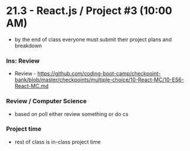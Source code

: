 # 21.3 - React.js / Project #3 (10:00 AM)

- by the end of class everyone must submit their project plans and breakdown

### Ins: Review

- Review - https://github.com/coding-boot-camp/checkpoint-bank/blob/master/checkpoints/multiple-choice/10-React-MC/10-ES6-React-MC.md

### Review / Computer Science

- based on poll either review something or do cs

### Project time

- rest of class is in-class project time
